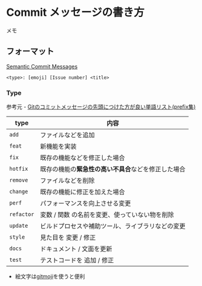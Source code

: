 # Commit メッセージの書き方
メモ

## フォーマット

[Semantic Commit Messages](https://gist.github.com/joshbuchea/6f47e86d2510bce28f8e7f42ae84c716)

```
<type>: [emoji] [Issue number] <title>
```

### Type
参考元 - [Gitのコミットメッセージの先頭につけた方が良い単語リスト(prefix集)](https://qiita.com/muranakar/items/20a7927ffa63a5ca226a)

| type | 内容 |
| --- | --- |
| `add` | ファイルなどを追加 |
| `feat` | 新機能を実装 |
| `fix` | 既存の機能などを修正した場合 |
| `hotfix` | 既存の機能の**緊急性の高い不具合**などを修正した場合 |
| `remove` | ファイルなどを削除 |
| `change` | 既存の機能に修正を加えた場合 |
| `perf` | パフォーマンスを向上させる変更 |
| `refactor` | 変数 / 関数 の名前を変更、使っていない物を削除 |
| `update` | ビルドプロセスや補助ツール、ライブラリなどの変更 |
| `style` | 見た目を 変更 / 修正 |
| `docs` | ドキュメント / 文面を更新 |
| `test` | テストコードを 追加 / 修正 |

* 絵文字は[gitmoji](https://gitmoji.dev/)を使うと便利